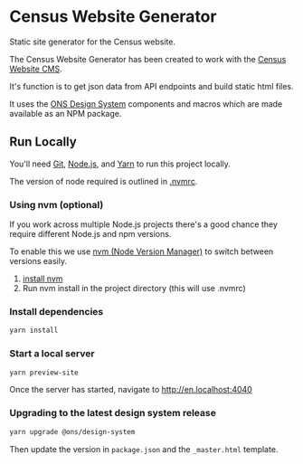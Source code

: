 # Census Website Generator
Static site generator for the Census website.

The Census Website Generator has been created to work with the [Census Website CMS](https://github.com/ONSdigital/census-website-cms).

It's function is to get json data from API endpoints and build static html files.

It uses the [ONS Design System](https://github.com/ONSdigital/design-system) components and macros which are made available as an NPM package.

## Run Locally

You'll need [Git](https://help.github.com/articles/set-up-git/), [Node.js](https://nodejs.org/en/), and [Yarn](https://yarnpkg.com/en/docs/getting-started) to run this project locally.

The version of node required is outlined in [.nvmrc](./.nvmrc).

### Using nvm (optional)

If you work across multiple Node.js projects there's a good chance they require different Node.js and npm versions.

To enable this we use [nvm (Node Version Manager)](https://github.com/creationix/nvm) to switch between versions easily.

1. [install nvm](https://github.com/creationix/nvm#installation)
2. Run nvm install in the project directory (this will use .nvmrc)

### Install dependencies

```bash
yarn install
```

### Start a local server

```bash
yarn preview-site
```

Once the server has started, navigate to <http://en.localhost:4040>


### Upgrading to the latest design system release

```bash
yarn upgrade @ons/design-system
```

Then update the version in `package.json` and the `_master.html` template.
